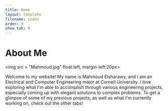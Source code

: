 ```yaml
---
title: Home
layout: template
filename: index
order: 0
show_tab: 0
--- 
```


# About Me

<img src = "Mahmoud.jpg" float:left, margin-left:20px>

Welcome to my website! My name is Mahmoud Elsharawy, and I am an Electrical and Computer Engineering major at Cornell University. I love exploring what I'm able to accomplish through various engineering projects, especially coming up with elegant solutions to complex problems. To get a glimpse of some of my previous projects, as well as what I'm currently working on, check out the other tabs!
